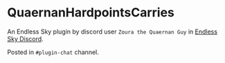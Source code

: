 # QuaernanHardpointsCarries

An Endless Sky plugin by discord user `Zoura the Quaernan Guy` in [Endless
Sky Discord][discord].

Posted in `#plugin-chat` channel.

[discord]: https://discord.gg/ZeuASSx
